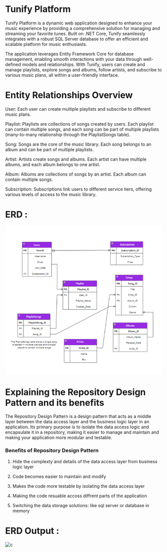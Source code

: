 # Tunify Platform
Tunify Platform is a dynamic web application designed to enhance your music experience by providing a comprehensive solution for managing and streaming your favorite tunes. Built on .NET Core, Tunify seamlessly integrates with a robust SQL Server database to offer an efficient and scalable platform for music enthusiasts.

The application leverages Entity Framework Core for database management, enabling smooth interactions with your data through well-defined models and relationships. With Tunify, users can create and manage playlists, explore songs and albums, follow artists, and subscribe to various music plans, all within a user-friendly interface.

# Entity Relationships Overview
User: Each user can create multiple playlists and subscribe to different music plans.

Playlist: Playlists are collections of songs created by users. Each playlist can contain multiple songs, and each song can be part of multiple playlists (many-to-many relationship through the PlaylistSongs table).

Song: Songs are the core of the music library. Each song belongs to an album and can be part of multiple playlists.

Artist: Artists create songs and albums. Each artist can have multiple albums, and each album belongs to one artist.

Album: Albums are collections of songs by an artist. Each album can contain multiple songs.

Subscription: Subscriptions link users to different service tiers, offering various levels of access to the music library.

# ERD :
![ERD](TunifyPlatform/assets/Tunify.png)

# Explaining the Repository Design Pattern and its benefits
The Repository Design Pattern is a design pattern that acts as a middle layer between the data access layer and the business logic layer in an application. Its primary purpose is to isolate the data access logic and encapsulate it in a repository, making it easier to manage and maintain and making your application more modular and testable.

### Benefits of Repository Design Pattern
1) Hide the complexty and details of the data access layer from business logic layer

2) Code becomes easier to maintain and modify

3) Makes the code more testable by isolating the data access layer

4) Making the code resuable accoss diffrent parts of the application

5) Switching the data storage solutions: like sql server or database in memory

# ERD Output :
![c](https://github.com/user-attachments/assets/a6c184ed-9ed6-4a75-b8d2-74d66b37b337)
